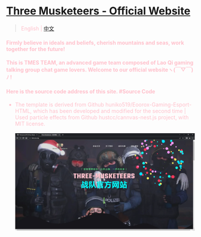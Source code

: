 # [ Three Musketeers - Official Website ](https://tmes.eu.org/)
> <font color=Pink> English | [中文](README_CN.md) 
#### <font color=Pink> Firmly believe in ideals and beliefs, cherish mountains and seas, work together for the future!   </font>
#### This is TMES TEAM, an advanced game team composed of Lao Qi gaming talking group chat game lovers. Welcome to our official websiteヽ(￣▽￣)ﾉ !
#### Here is the source code address of this site.   #Source Code
- The template is derived from Github huniko519/Eoorox-Gaming-Esport-HTML, which has been developed and modified for the second time | Used particle effects from Github hustcc/cannvas-nest.js project, with MIT license. <br><br>
[![Index](img/blog/inner_b1.webp "Index")](https://tmes.eu.org/)


